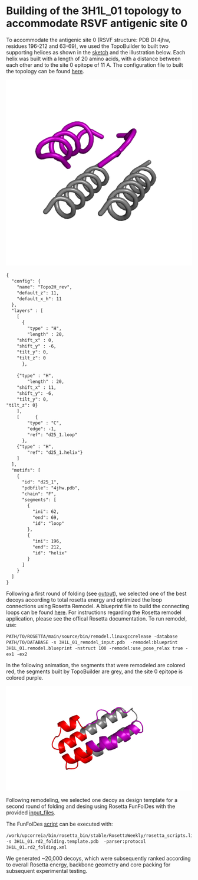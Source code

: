 # Building of the 3H1L_01 topology to accommodate RSVF antigenic site 0 
To accommodate the antigenic site 0 (RSVF structure: PDB DI 4jhw, residues 196-212 and 63-69), we used the TopoBuilder to built two supporting helices as shown in the [sketch](./A1H_B1C_A2H_B2H/sketch.pdb) and the illustration below. Each helix was built with a length of 20 amino acids, with a distance between each other and to the site 0 epitope of 11 A. The configuration file to built the topology can be found [here](./Topo2H_rev.json).  

![](Topo2H.png)


```
{
  "config": {
    "name": "Topo2H_rev",
    "default_z": 11,
    "default_x_h": 11
  },
  "layers" : [
    [
      {
        "type" : "H",
        "length" : 20,
	"shift_x" : 0,
	"shift_y" : -6,  
	"tilt_y": 0,
	"tilt_z": 0
      },
       
	{"type" : "H",
        "length" : 20,
	"shift_x" : 11,
	"shift_y": -6, 
	"tilt_y": 0,
"tilt_z": 0}
    ],
    [      {
        "type" : "C",
        "edge": -1,
        "ref": "d25_1.loop"
      },
	{"type" : "H",
        "ref": "d25_1.helix"}
    ]
  ],
  "motifs": [
    {
      "id": "d25_1",
      "pdbfile": "4jhw.pdb",
      "chain": "F",
      "segments": [
        {
          "ini": 62,
          "end": 69,
          "id": "loop"
        },
        {
          "ini": 196,
          "end": 212,
          "id": "helix"
        }
      ]
    }
  ]
}
```


Following a first round of folding (see [output](./A1H_B1C_A2H_B2H/out)), we selected one of the best decoys according to total rosetta energy and optimized the loop connections using Rosetta Remodel. A blueprint file to build the connecting loops can be found [here](./3H1L.blueprint). 
For instructions regarding the Rosetta remodel application, please see the offical Rosetta documentation. To run remodel, use: 
```
PATH/TO/ROSETTA/main/source/bin/remodel.linuxgccrelease -database PATH/TO/DATABASE -s 3H1L_01_remodel_input.pdb  -remodel:blueprint 3H1L_01.remodel.blueprint -nstruct 100 -remodel:use_pose_relax true -ex1 -ex2 
``` 

In the following animation, the segments that were remodeled are colored red, the segments built by TopoBuilder are grey, and the site 0 epitope is colored purple. 

![](3H1L_01_loops.gif)

Following remodeling, we selected one decoy as design template for a second round of folding and desing using Rosetta FunFolDes with the provided [input_files](./input_files_FunFolDes). 

The FunFolDes [script](./input_files_FunFolDes/3H1L_01.rd2_folding.xml) can be executed with: 

```
/work/upcorreia/bin/rosetta_bin/stable/RosettaWeekly/rosetta_scripts.linuxiccrelease -s 3H1L_01.rd2_folding.template.pdb  -parser:protocol 3H1L_01.rd2_folding.xml
```

We generated ~20,000 decoys, which were subsequently ranked according to overall Rosetta energy, backbone geometry and core packing for subsequent experimental testing. 





